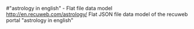 #"astrology in english" - Flat file data model
http://en.recuweb.com/astrology/
Flat JSON file data model of the recuweb portal "astrology in english"
